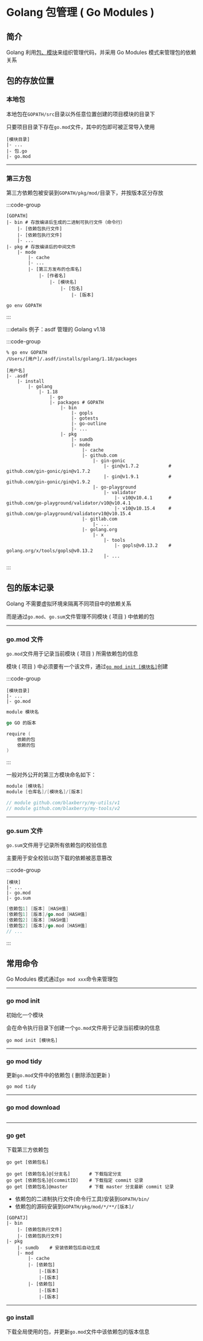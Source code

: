 # Golang 包管理 ( Go Modules )

## 简介

Golang 利用[包、模块](./basics/pkg-module.md)来组织管理代码，并采用 Go Modules 模式来管理包的依赖关系

## 包的存放位置

### 本地包

本地包在`GOPATH/src`目录以外任意位置创建的项目模块的目录下

只要项目目录下存在`go.mod`文件，其中的包即可被正常导入使用

```shell
[模块目录]
|- ...
|- 包.go
|- go.mod
```

---

### 第三方包

第三方依赖包被安装到`GOPATH/pkg/mod/`目录下，并按版本区分存放

:::code-group

```shell [GOPATH 目录结构]
[GOPATH]
|- bin # 存放编译后生成的二进制可执行文件（命令行）
    |- [依赖包执行文件]
	|- [依赖包执行文件]
    |- ...
|- pkg # 存放编译后的中间文件
    |- mode
        |- cache
        |- ...
        |- [第三方发布的仓库名]
            |- [作者名]
                |- [模块名]
                    |- [包名]
                        |- [版本]
```

```shell [查看 GOPATH 位置]
go env GOPATH
```

:::

:::details 例子：asdf 管理的 Golang v1.18

:::code-group

```shell [查看 GOPATH 位置]
% go env GOPATH
/Users/[用户]/.asdf/installs/golang/1.18/packages
```

```shell [GOPATH 目录结构]
[用户名]
|- .asdf
    |- install
        |- golang
            |- 1.18
                |- go
                |- packages # GOPATH
                    |- bin
                        |- gopls
                        |- gotests
                        |- go-outline
                        |- ...
                    |- pkg
                        |- sumdb
                        |- mode
                            |- cache
                            |- github.com
                                |- gin-gonic
                                    |- gin@v1.7.2           # github.com/gin-gonic/gin@v1.7.2
                                    |- gin@v1.9.1           # github.com/gin-gonic/gin@v1.9.2
                                |- go-playground
                                    |- validator
                                        |- v10@v10.4.1      # github.com/go-playground/validator/v10@v10.4.1
                                        |- v10@v10.15.4     # github.com/go-playground/validatorv10@v10.15.4
                            |- gitlab.com
                                |- ...
                            |- golang.org
                                |- x
                                    |- tools
                                        |- gopls@v0.13.2    # golang.org/x/tools/gopls@v0.13.2
                                    |- ...
```

:::

## 包的版本记录

Golang 不需要虚拟环境来隔离不同项目中的依赖关系

而是通过`go.mod`、`go.sum`文件管理不同模块 ( 项目 ) 中依赖的包

---

### go.mod 文件

`go.mod`文件用于记录当前模块 ( 项目 ) 所需依赖包的信息

模块 ( 项目 ) 中必须要有一个该文件，通过[`go mod init [模块名]`](#go-mod-init)创建

:::code-group

```shell [目录结构]
[模块目录]
|- ...
|- go.mod
```

```go [go.mod]
module 模块名

go GO 的版本

require (
    依赖的包
    依赖的包
)

```

:::

一般对外公开的第三方模块命名如下：

```go
module [模块名]
module [仓库名]/[模块名]/[版本]

// module github.com/blaxberry/my-utils/v1
// module github.com/blaxberry/my-tools/v2

```

---

### go.sum 文件

`go.sum`文件用于记录所有依赖包的校验信息

主要用于安全校验以防下载的依赖被恶意篡改

:::code-group

```shell [模块目录]
[模块]
|- ...
|- go.mod
|- go.sum
```

```go [go.sum]
[依赖包1] [版本] [HASH值]
[依赖包1] [版本]/go.mod [HASH值]
[依赖包2] [版本] [HASH值]
[依赖包2] [版本]/go.mod [HASH值]
// ...
```

:::

## 常用命令

Go Modules 模式通过`go mod xxx`命令来管理包

---

### go mod init

初始化一个模块

会在命令执行目录下创建一个`go.mod`文件用于记录当前模块的信息

```shell
go mod init [模块名]
```

---

### go mod tidy

更新`go.mod`文件中的依赖包 ( 删除添加更新 )

```shell
go mod tidy
```

---

### go mod download

```shell

```

---

### go get

下载第三方依赖包

```shell
go get [依赖包名]

go get [依赖包名]@[分支名]       # 下载指定分支
go get [依赖包名]@[commitID]    # 下载指定 commit 记录
go get [依赖包名]@master        # 下载 master 分支最新 commit 记录
```

- 依赖包的二进制执行文件(命令行工具)安装到`GOPATH/bin/`
- 依赖包的源码安装到`GOPATH/pkg/mod/*/**/[版本]/`

```shell
[GOPATJ]
|- bin
	|- [依赖包执行文件]
	|- [依赖包执行文件]
|- pkg
	|- sumdb    # 安装依赖包后自动生成
	|- mod
		|- cache
		|- [依赖包]
			|-[版本]
			|-[版本]
        |- [依赖包]
			|-[版本]
			|-[版本]
```

---

### go install

下载全局使用的包，并更新`go.mod`文件中该依赖包的版本信息

```shell

```
